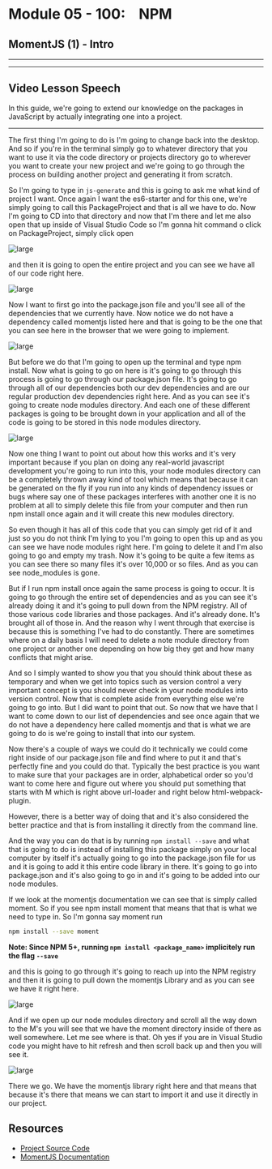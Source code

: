 # Module 05 - 100:    NPM

## MomentJS (1) - Intro

****

****

## Video Lesson Speech

In this guide, we're going to extend our knowledge on the packages in JavaScript by actually integrating one into a project.

****

The first thing I'm going to do is I'm going to change back into the desktop. And so if you're in the terminal simply go to whatever directory that you want to use it via the code directory or projects directory go to wherever you want to create your new project and we're going to go through the process on building another project and generating it from scratch. 

So I'm going to type in `js-generate` and this is going to ask me what kind of project I want. Once again I want the es6-starter and for this one, we're simply going to call this PackageProject and that is all we have to do. Now I'm going to CD into that directory and now that I'm there and let me also open that up inside of Visual Studio Code so I'm gonna hit command o click on PackageProject, simply click open 

![large](./05-100_IMG1.png)

and then it is going to open the entire project and you can see we have all of our code right here. 

![large](./05-100_IMG2.png)

Now I want to first go into the package.json file and you'll see all of the dependencies that we currently have. Now notice we do not have a dependency called momentjs listed here and that is going to be the one that you can see here in the browser that we were going to implement. 

![large](./05-100_IMG3.png)

But before we do that I'm going to open up the terminal and type npm install. Now what is going to go on here is it's going to go through this process is going to go through our package.json file. It's going to go through all of our dependencies both our dev dependencies and are our regular production dev dependencies right here. And as you can see it's going to create node modules directory. And each one of these different packages is going to be brought down in your application and all of the code is going to be stored in this node modules directory. 

![large](./05-100_IMG4.png)

Now one thing I want to point out about how this works and it's very important because if you plan on doing any real-world javascript development you're going to run into this, your node modules directory can be a completely thrown away kind of tool which means that because it can be generated on the fly if you run into any kinds of dependency issues or bugs where say one of these packages interferes with another one it is no problem at all to simply delete this file from your computer and then run npm install once again and it will create this new modules directory. 

So even though it has all of this code that you can simply get rid of it and just so you do not think I'm lying to you I'm going to open this up and as you can see we have node modules right here. I'm going to delete it and I'm also going to go and empty my trash. Now it's going to be quite a few items as you can see there so many files it's over 10,000 or so files. And as you can see node_modules is gone. 

But if I run npm install once again the same process is going to occur. It is going to go through the entire set of dependencies and as you can see it's already doing it and it's going to pull down from the NPM registry. All of those various code libraries and those packages. And it's already done. It's brought all of those in. And the reason why I went through that exercise is because this is something I've had to do constantly. There are sometimes where on a daily basis I will need to delete a note module directory from one project or another one depending on how big they get and how many conflicts that might arise. 

And so I simply wanted to show you that you should think about these as temporary and when we get into topics such as version control a very important concept is you should never check in your node modules into version control. Now that is complete aside from everything else we're going to go into. But I did want to point that out. So now that we have that I want to come down to our list of dependencies and see once again that we do not have a dependency here called momentjs and that is what we are going to do is we're going to install that into our system. 

Now there's a couple of ways we could do it technically we could come right inside of our package.json file and find where to put it and that's perfectly fine and you could do that. Typically the best practice is you want to make sure that your packages are in order, alphabetical order so you'd want to come here and figure out where you should put something that starts with M which is right above url-loader and right below html-webpack-plugin. 

However, there is a better way of doing that and it's also considered the better practice and that is from installing it directly from the command line. 

And the way you can do that is by running `npm install --save` and what that is going to do is instead of installing this package simply on your local computer by itself it's actually going to go into the package.json file for us and it is going to add it this entire code library in there. It's going to go into package.json and it's also going to go in and it's going to be added into our node modules. 

If we look at the momentjs documentation we can see that is simply called moment. So if you see npm install moment that means that that is what we need to type in. So I'm gonna say moment run 

```bash
npm install --save moment
```

**Note: Since NPM 5+, running `npm install <package_name>` implicitely run the flag `--save`**

and this is going to go through it's going to reach up into the NPM registry and then it is going to pull down the momentjs Library and as you can see we have it right here. 

![large](./05-100_IMG5.png)

And if we open up our node modules directory and scroll all the way down to the M's you will see that we have the moment directory inside of there as well somewhere. Let me see where is that. Oh yes if you are in Visual Studio code you might have to hit refresh and then scroll back up and then you will see it. 

![large](./05-100_IMG6.png)

There we go. We have the momentjs library right here and that means that because it's there that means we can start to import it and use it directly in our project.

## Resources

- [Project Source Code](https://github.com/jordanhudgens/modern-js-package-section/tree/f6d6d3e12bb7075ef4c65b944ed9cf37227cc8a3)
- [MomentJS Documentation](https://www.npmjs.com/package/moment)
